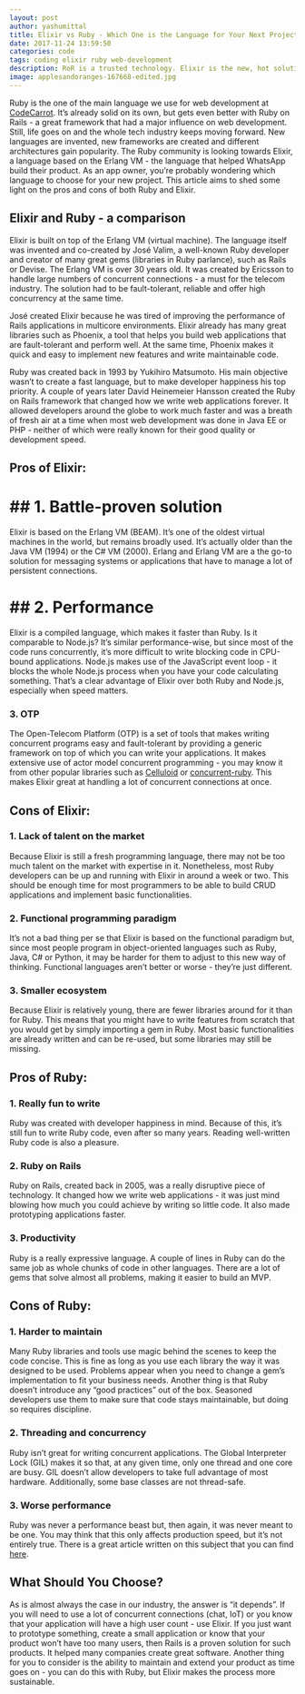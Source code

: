 ```yaml
---
layout: post
author: yashumittal
title: Elixir vs Ruby - Which One is the Language for Your Next Project?
date: 2017-11-24 13:59:50
categories: code
tags: coding elixir ruby web-development
description: RoR is a trusted technology. Elixir is the new, hot solution. RoR is great for fast prototyping, and Elixir for hardware efficiency. Which is better for you?
image: applesandoranges-167668-edited.jpg
---
```


Ruby is the one of the main language we use for web development at [CodeCarrot](//www.codecarrot.net/). It’s already solid on its own, but gets even better with Ruby on Rails - a great framework that had a major influence on web development. Still, life goes on and the whole tech industry keeps moving forward. New languages are invented, new frameworks are created and different architectures gain popularity. The Ruby community is looking towards Elixir, a language based on the Erlang VM - the language that helped WhatsApp build their product. As an app owner, you’re probably wondering which language to choose for your new project. This article aims to shed some light on the pros and cons of both Ruby and Elixir.

## Elixir and Ruby - a comparison

Elixir is built on top of the Erlang VM (virtual machine). The language itself was invented and co-created by José Valim, a well-known Ruby developer and creator of many great gems (libraries in Ruby parlance), such as Rails or Devise. The Erlang VM is over 30 years old. It was created by Ericsson to handle large numbers of concurrent connections - a must for the telecom industry. The solution had to be fault-tolerant, reliable and offer high concurrency at the same time.

José created Elixir because he was tired of improving the performance of Rails applications in multicore environments. Elixir already has many great libraries such as Phoenix, a tool that helps you build web applications that are fault-tolerant and perform well. At the same time, Phoenix makes it quick and easy to implement new features and write maintainable code.

Ruby was created back in 1993 by Yukihiro Matsumoto. His main objective wasn’t to create a fast language, but to make developer happiness his top priority. A couple of years later David Heinemeier Hansson created the Ruby on Rails framework that changed how we write web applications forever. It allowed developers around the globe to work much faster and was a breath of fresh air at a time when most web development was done in Java EE or PHP - neither of which were really known for their good quality or development speed.

## Pros of Elixir:

# ## 1. Battle-proven solution

Elixir is based on the Erlang VM (BEAM). It’s one of the oldest virtual machines in the world, but remains broadly used. It’s actually older than the Java VM (1994) or the C# VM (2000). Erlang and Erlang VM are a the go-to solution for messaging systems or applications that have to manage a lot of persistent connections.

# ## 2. Performance

Elixir is a compiled language, which makes it faster than Ruby. Is it comparable to Node.js? It’s similar performance-wise, but since most of the code runs concurrently, it’s more difficult to write blocking code in CPU-bound applications. Node.js makes use of the JavaScript event loop - it blocks the whole Node.js process when you have your code calculating something. That’s a clear advantage of Elixir over both Ruby and Node.js, especially when speed matters.

### 3. OTP

The Open-Telecom Platform (OTP) is a set of tools that makes writing concurrent programs easy and fault-tolerant by providing a generic framework on top of which you can write your applications. It makes extensive use of actor model concurrent programming - you may know it from other popular libraries such as [Celluloid](//github.com/celluloid/celluloid#motivation) or [concurrent-ruby](//github.com/ruby-concurrency/concurrent-ruby#general-purpose-concurrency-abstractions). This makes Elixir great at handling a lot of concurrent connections at once.

## Cons of Elixir:

### 1. Lack of talent on the market

Because Elixir is still a fresh programming language, there may not be too much talent on the market with expertise in it. Nonetheless, most Ruby developers can be up and running with Elixir in around a week or two. This should be enough time for most programmers to be able to build CRUD applications and implement basic functionalities.

### 2. Functional programming paradigm

It’s not a bad thing per se that Elixir is based on the functional paradigm but, since most people program in object-oriented languages such as Ruby, Java, C# or Python, it may be harder for them to adjust to this new way of thinking. Functional languages aren’t better or worse - they’re just different.

### 3. Smaller ecosystem

Because Elixir is relatively young, there are fewer libraries around for it than for Ruby. This means that you might have to write features from scratch that you would get by simply importing a gem in Ruby. Most basic functionalities are already written and can be re-used, but some libraries may still be missing.

## Pros of Ruby:

### 1. Really fun to write

Ruby was created with developer happiness in mind. Because of this, it’s still fun to write Ruby code, even after so many years. Reading well-written Ruby code is also a pleasure.

### 2. Ruby on Rails

Ruby on Rails, created back in 2005, was a really disruptive piece of technology. It changed how we write web applications - it was just mind blowing how much you could achieve by writing so little code. It also made prototyping applications faster.

### 3. Productivity

Ruby is a really expressive language. A couple of lines in Ruby can do the same job as whole chunks of code in other languages. There are a lot of gems that solve almost all problems, making it easier to build an MVP.

## Cons of Ruby:

### 1. Harder to maintain

Many Ruby libraries and tools use magic behind the scenes to keep the code concise. This is fine as long as you use each library the way it was designed to be used. Problems appear when you need to change a gem’s implementation to fit your business needs. Another thing is that Ruby doesn’t introduce any “good practices” out of the box. Seasoned developers use them to make sure that code stays maintainable, but doing so requires discipline.

### 2. Threading and concurrency

Ruby isn’t great for writing concurrent applications. The Global Interpreter Lock (GIL) makes it so that, at any given time, only one thread and one core are busy. GIL doesn’t allow developers to take full advantage of most hardware. Additionally, some base classes are not thread-safe.

### 3. Worse performance

Ruby was never a performance beast but, then again, it was never meant to be one. You may think that this only affects production speed, but it’s not entirely true. There is a great article written on this subject that you can find [here](/the-fallacies-of-web-application-performance).

## What Should You Choose?

As is almost always the case in our industry, the answer is “it depends”. If you will need to use a lot of concurrent connections (chat, IoT) or you know that your application will have a high user count - use Elixir. If you just want to prototype something, create a small application or know that your product won’t have too many users, then Rails is a proven solution for such products. It helped many companies create great software. Another thing for you to consider is the ability to maintain and extend your product as time goes on - you can do this with Ruby, but Elixir makes the process more sustainable.

